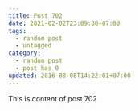 ```yaml
---
title: Post 702
date: 2021-02-02T23:09:00+07:00
tags:
  - random post
  - untagged
category:
  - random post
  - post has 0
updated: 2016-08-08T14:22:01+07:00
---
```

This is content of post 702